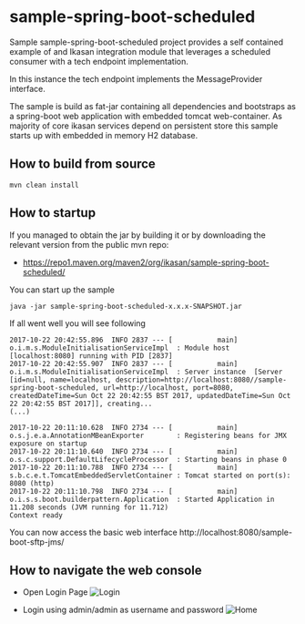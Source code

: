 # sample-spring-boot-scheduled

Sample sample-spring-boot-scheduled project provides a self contained example of and Ikasan integration module that leverages
a scheduled consumer with a tech endpoint implementation. 

In this instance the tech endpoint implements the MessageProvider interface.

The sample is build as fat-jar containing all dependencies and bootstraps as a spring-boot web application with embedded tomcat web-container. 
As majority of core ikasan services depend on persistent store this sample starts up with embedded in memory H2 database.


## How to build from source

```
mvn clean install
```


## How to startup

If you managed to obtain the jar by building it or by downloading the relevant version from the public mvn repo:
* https://repo1.maven.org/maven2/org/ikasan/sample-spring-boot-scheduled/

You can start up the sample 

```java -jar sample-spring-boot-scheduled-x.x.x-SNAPSHOT.jar```

If all went well you will see following 
```
2017-10-22 20:42:55.896  INFO 2837 --- [           main] o.i.m.s.ModuleInitialisationServiceImpl  : Module host [localhost:8080] running with PID [2837]
2017-10-22 20:42:55.907  INFO 2837 --- [           main] o.i.m.s.ModuleInitialisationServiceImpl  : Server instance  [Server [id=null, name=localhost, description=http://localhost:8080//sample-spring-boot-scheduled, url=http://localhost, port=8080, createdDateTime=Sun Oct 22 20:42:55 BST 2017, updatedDateTime=Sun Oct 22 20:42:55 BST 2017]], creating...
(...)

2017-10-22 20:11:10.628  INFO 2734 --- [           main] o.s.j.e.a.AnnotationMBeanExporter        : Registering beans for JMX exposure on startup
2017-10-22 20:11:10.640  INFO 2734 --- [           main] o.s.c.support.DefaultLifecycleProcessor  : Starting beans in phase 0
2017-10-22 20:11:10.788  INFO 2734 --- [           main] s.b.c.e.t.TomcatEmbeddedServletContainer : Tomcat started on port(s): 8080 (http)
2017-10-22 20:11:10.798  INFO 2734 --- [           main] o.i.s.s.boot.builderpattern.Application  : Started Application in 11.208 seconds (JVM running for 11.712)
Context ready
```

You can now access the basic web interface http://localhost:8080/sample-boot-sftp-jms/ 


## How to navigate the web console


* Open Login Page ![Login](../../../developer/docs/sample-images/sample-login.png) 

* Login using admin/admin as username and password ![Home](../../../developer/docs/sample-images/home-page.png) 

